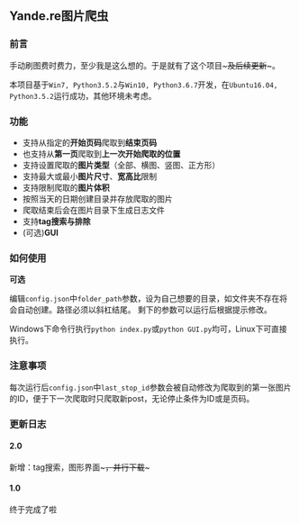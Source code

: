 ## Yande.re图片爬虫

### 前言
手动刷图费时费力，至少我是这么想的。于是就有了这个项目~~~及后续更新~~~。

本项目基于`Win7, Python3.5.2`与`Win10, Python3.6.7`开发，在`Ubuntu16.04, Python3.5.2`运行成功，其他环境未考虑。

### 功能
- 支持从指定的**开始页码**爬取到**结束页码**
- 也支持从**第一页**爬取到**上一次开始爬取的位置**
- 支持设置爬取的**图片类型**（全部、横图、竖图、正方形）
- 支持最大或最小**图片尺寸**、**宽高比**限制
- 支持限制爬取的**图片体积**
- 按照当天的日期创建目录并存放爬取的图片
- 爬取结束后会在图片目录下生成日志文件
- 支持**tag搜索与排除**
- (可选)**GUI**

### 如何使用
**可选** 

编辑`config.json`中`folder_path`参数，设为自己想要的目录，如文件夹不存在将会自动创建。路径必须以斜杠结尾。
剩下的参数可以运行后根据提示修改。

Windows下命令行执行`python index.py`或`python GUI.py`均可，Linux下可直接执行。

### 注意事项

每次运行后`config.json`中`last_stop_id`参数会被自动修改为爬取到的第一张图片的ID，便于下一次爬取时只爬取新post，无论停止条件为ID或是页码。

### 更新日志
#### 2.0
新增：tag搜索，图形界面~~~，并行下载~~~
#### 1.0
终于完成了啦

